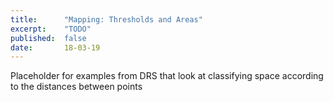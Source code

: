 ```yaml
---
title:      "Mapping: Thresholds and Areas"
excerpt:    "TODO"
published:  false
date:       18-03-19
---
```


Placeholder for examples from DRS that look at classifying space according to the distances between points
